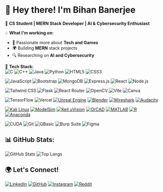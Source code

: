 # 👋 Hey there! I'm Bihan Banerjee 

🚀 **CS Student | MERN Stack Developer | AI & Cybersecurity Enthusiast**  

💡 **What I'm working on:**  
- 🌱 Passionate more about **Tech and Games**  
- 🌍 Building **MERN** stack projects  
- 🔍 Researching on **AI and Cybersecurity**  

🎯 **Tech Stack:**  
![C](https://img.shields.io/badge/C-00599C?style=flat-square&logo=c&logoColor=white)
![C++](https://img.shields.io/badge/C++-00599C?style=flat-square&logo=c%2B%2B&logoColor=white)
![Java](https://img.shields.io/badge/Java-ED8B00?style=flat-square&logo=java&logoColor=white)
![Python](https://img.shields.io/badge/Python-3776AB?style=flat-square&logo=python&logoColor=white)
![HTML5](https://img.shields.io/badge/HTML5-E34F26?style=flat-square&logo=html5&logoColor=white)
![CSS3](https://img.shields.io/badge/CSS3-1572B6?style=flat-square&logo=css3&logoColor=white)

![JavaScript](https://img.shields.io/badge/JavaScript-F7DF1E?style=flat-square&logo=javascript&logoColor=black)
![Bootstrap](https://img.shields.io/badge/Bootstrap-563D7C?style=flat-square&logo=bootstrap&logoColor=white)
![MongoDB](https://img.shields.io/badge/MongoDB-4EA94B?style=flat-square&logo=mongodb&logoColor=white)
![Express.js](https://img.shields.io/badge/Express.js-000000?style=flat-square&logo=express&logoColor=white)
![React](https://img.shields.io/badge/React-20232A?style=flat-square&logo=react&logoColor=61DAFB)
![Node.js](https://img.shields.io/badge/Node.js-43853D?style=flat-square&logo=node.js&logoColor=white)

![Tailwind CSS](https://img.shields.io/badge/Tailwind_CSS-38B2AC?style=flat-square&logo=tailwind-css&logoColor=white)
![Flask](https://img.shields.io/badge/Flask-000000?style=flat-square&logo=flask&logoColor=white)
![React Router](https://img.shields.io/badge/React_Router-CA4245?style=flat-square&logo=react-router&logoColor=white)
![OpenCV](https://img.shields.io/badge/OpenCV-5C3EE8?style=flat-square&logo=opencv&logoColor=white)
![Vite](https://img.shields.io/badge/Vite-646CFF?style=flat-square&logo=vite&logoColor=white)
![Canva](https://img.shields.io/badge/Canva-00C4CC?style=flat-square&logo=canva&logoColor=white)

![TensorFlow](https://img.shields.io/badge/TensorFlow-FF6F00?style=flat-square&logo=tensorflow&logoColor=white)
![Vercel](https://img.shields.io/badge/Vercel-000000?style=flat-square&logo=vercel&logoColor=white)
[![Unreal Engine](https://img.shields.io/badge/Unreal%20Engine-0E1128?style=flat-square&logo=unrealengine&logoColor=white)](#)
[![Blender](https://img.shields.io/badge/Blender-F5792A?style=flat-square&logo=blender&logoColor=white)](#)
[![Wireshark](https://img.shields.io/badge/Wireshark-1679A7?style=flat-square&logo=wireshark&logoColor=white)](#)
[![Audacity](https://img.shields.io/badge/Audacity-0000CC?style=flat-square&logo=audacity&logoColor=white)](#)

[![Kali Linux](https://img.shields.io/badge/Kali%20Linux-557C94?style=flat-square&logo=kalilinux&logoColor=white)](#)
[![ModelSim](https://img.shields.io/badge/ModelSim-007ACC?style=flat-square&logoColor=white)](#)
[![Keil uVision](https://img.shields.io/badge/Keil%20uVision-00A4DC?style=flat-square&logoColor=white)](#)
[![OrCAD](https://img.shields.io/badge/OrCAD-B20000?style=flat-square&logoColor=white)](#)
[![MATLAB](https://img.shields.io/badge/MATLAB-0076A8?style=flat-square&logo=mathworks&logoColor=white)](#)
[![R](https://img.shields.io/badge/R-276DC3?style=flat-square&logo=r&logoColor=white)](#)
[![Anaconda](https://img.shields.io/badge/Anaconda-44A833?style=flat-square&logo=anaconda&logoColor=white)](#)

![CUDA](https://img.shields.io/badge/CUDA-76B900?style=for-the-badge&logo=nvidia&logoColor=white)
![Git](https://img.shields.io/badge/Git-F05032?style=for-the-badge&logo=git&logoColor=white)
![QBasic](https://img.shields.io/badge/QBasic-008080?style=for-the-badge&logoColor=white)
![Burp Suite](https://img.shields.io/badge/Burp%20Suite-FF6800?style=for-the-badge&logo=burp-suite&logoColor=white)
![Figma](https://img.shields.io/badge/Figma-F24E1E?style=for-the-badge&logo=figma&logoColor=white)


## 📊 GitHub Stats:
![GitHub Stats](https://github-readme-stats.vercel.app/api?username=Bihan-Banerjee&show_icons=true&theme=dark)
![Top Langs](https://github-readme-stats.vercel.app/api/top-langs/?username=Bihan-Banerjee&layout=compact&theme=dark)


## **🌍 Let's Connect!**  

[![LinkedIn](https://img.shields.io/badge/LinkedIn-0A66C2?style=flat-square&logo=linkedin&logoColor=white)]((https://www.linkedin.com/in/bihan-banerjee-70905228b))
[![GitHub](https://img.shields.io/badge/GitHub-181717?style=flat-square&logo=github&logoColor=white)]((https://github.com/Bihan-Banerjee))
[![Instagram](https://img.shields.io/badge/Instagram-E4405F?style=flat-square&logo=instagram&logoColor=white)]([https://linkedin.com/in/yourname](https://www.instagram.com/banerjee.bihan))
[![Reddit](https://img.shields.io/badge/Reddit-FF4500?style=flat-square&logo=reddit&logoColor=white)]([https://reddit.com/u/yourusername](https://www.reddit.com/user/Darthbihan))
